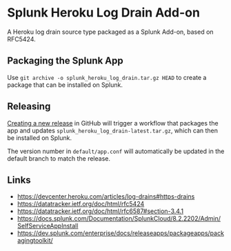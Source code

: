 # Splunk Heroku Log Drain Add-on

A Heroku log drain source type packaged as a Splunk Add-on, based on RFC5424.

## Packaging the Splunk App

Use `git archive -o splunk_heroku_log_drain.tar.gz HEAD` to create a package that can be installed on Splunk.

## Releasing

[Creating a new release](https://docs.github.com/en/repositories/releasing-projects-on-github/managing-releases-in-a-repository#creating-a-release) in GitHub will trigger a workflow that packages the app and updates `splunk_heroku_log_drain-latest.tar.gz`, which can then be installed on Splunk.

The version number in `default/app.conf` will automatically be updated in the default branch to match the release.

## Links

* https://devcenter.heroku.com/articles/log-drains#https-drains
* https://datatracker.ietf.org/doc/html/rfc5424
* https://datatracker.ietf.org/doc/html/rfc6587#section-3.4.1
* https://docs.splunk.com/Documentation/SplunkCloud/8.2.2202/Admin/SelfServiceAppInstall
* https://dev.splunk.com/enterprise/docs/releaseapps/packageapps/packagingtoolkit/
